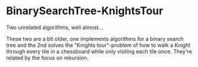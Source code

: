 # BinarySearchTree-KnightsTour
Two unrelated algorithms, well almost...

These two are a bit older, one implements algorithms for a binary search tree and the 2nd solves the "Knights tour"-problem of how to walk a Knight through every tile in a chessboard while only visiting each tile once. They're related by the focus on rekursion.
